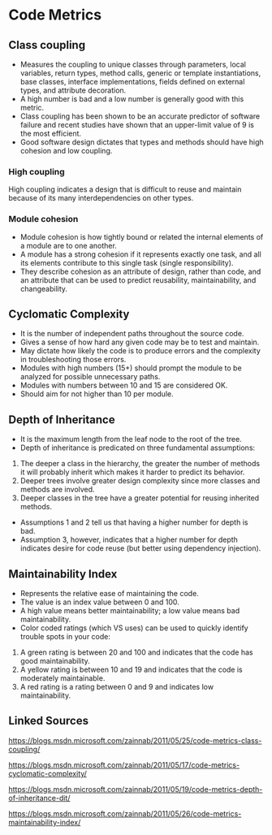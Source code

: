# Code Metrics

## Class coupling
- Measures the coupling to unique classes through parameters, local variables, return types, method calls, 
generic or template instantiations, base classes, interface implementations, fields defined on external types, and
attribute decoration.
- A high number is bad and a low number is generally good with this metric.
- Class coupling has been shown to be an accurate predictor of software failure and recent studies have shown that an upper-limit value of 9 is the most efficient.
- Good software design dictates that types and methods should have high cohesion and low coupling. 

### High coupling
High coupling indicates a design that is difficult to reuse and maintain because of its many interdependencies on other types.


### Module cohesion
- Module cohesion is how tightly bound or related the internal elements of a module are to one another.
- A module has a strong cohesion if it represents exactly one task, and all its elements contribute to this single task (single responsibility).
- They describe cohesion as an attribute of design, rather than code, and an attribute that can be used to predict reusability, maintainability, and changeability.


## Cyclomatic Complexity
- It is the number of independent paths throughout the source code. 
- Gives a sense of how hard any given code may be to test and maintain.
- May dictate how likely the code is to produce errors and the complexity in troubleshooting those errors. 
- Modules with high numbers (15+) should prompt the module to be analyzed for possible unnecessary paths.
- Modules with numbers between 10 and 15 are considered OK.
- Should aim for not higher than 10 per module.


## Depth of Inheritance
- It is the maximum length from the leaf node to the root of the tree.
- Depth of inheritance is predicated on three fundamental assumptions:

1. The deeper a class in the hierarchy, the greater the number of methods it will probably inherit which makes it harder to predict its behavior.
2. Deeper trees involve greater design complexity since more classes and methods are involved.
3. Deeper classes in the tree have a greater potential for reusing inherited methods.

- Assumptions 1 and 2 tell us that having a higher number for depth is bad.
- Assumption 3, however, indicates that a higher number for depth indicates desire for code reuse (but better using dependency injection).


## Maintainability Index
- Represents the relative ease of maintaining the code.
- The value is an index value between 0 and 100.
- A high value means better maintainability; a low value means bad maintainability.
- Color coded ratings (which VS uses) can be used to quickly identify trouble spots in your code:
1. A green rating is between 20 and 100 and indicates that the code has good maintainability. 
2. A yellow rating is between 10 and 19 and indicates that the code is moderately maintainable. 
3. A red rating is a rating between 0 and 9 and indicates low maintainability.


## Linked Sources
https://blogs.msdn.microsoft.com/zainnab/2011/05/25/code-metrics-class-coupling/

https://blogs.msdn.microsoft.com/zainnab/2011/05/17/code-metrics-cyclomatic-complexity/

https://blogs.msdn.microsoft.com/zainnab/2011/05/19/code-metrics-depth-of-inheritance-dit/

https://blogs.msdn.microsoft.com/zainnab/2011/05/26/code-metrics-maintainability-index/